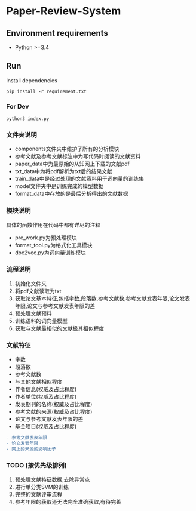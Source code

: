 # Paper-Review-System

## Environment requirements
- Python >=3.4

## Run

Install dependencies

```
pip install -r requirement.txt
```

### For Dev
```
python3 index.py
```

### 文件夹说明
* components文件夹中维护了所有的分析模块
* 参考文献及参考文献标注中为写代码时阅读的文献资料
* paper_data中为最原始的从知网上下载的文献pdf
* txt_data中为将pdf解析为txt后的结果文献
* train_data中是经过处理的文献资料用于词向量的训练集
* model文件夹中是训练完成的模型数据
* format_data中存放的是最后分析得出的文献数据


### 模块说明

具体的函数作用在代码中都有详尽的注释

* pre_work.py为预处理模块
* format_tool.py为格式化工具模块
* doc2vec.py为词向量训练模块

### 流程说明
1. 初始化文件夹
2. 将pdf文献读取为txt
3. 获取论文基本特征,包括字数,段落数,参考文献数,参考文献发表年限,论文发表年限,论文与参考文献发表年限的差
4. 预处理文献预料
5. 训练语料的词向量模型
6. 获取与文献最相似的文献极其相似程度

### 文献特征
* 字数
* 段落数
* 参考文献数
* 与其他文献相似程度
* 作者信息(权威及占比程度)
* 作者单位(权威及占比程度)
* 发表期刊的名称(权威及占比程度)
* 参考文献的来源(权威及占比程度)
* 论文与参考文献发表年限的差
* 基金项目(权威及占比程度)
```diff
- 参考文献发表年限
- 论文发表年限
- 网上的来源的影响因子
```

### TODO (按优先级排列)
1. 预处理文献特征数据,去除异常点
2. 进行单分类SVM的训练
3. 完整的文献评审流程
4. 参考年限的获取还无法完全准确获取,有待完善



